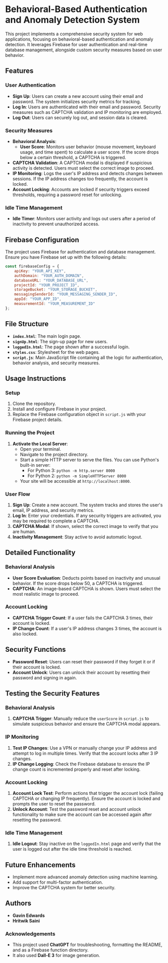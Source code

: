 # Behavioral-Based Authentication and Anomaly Detection System

This project implements a comprehensive security system for web applications, focusing on behavioral-based authentication and anomaly detection. It leverages Firebase for user authentication and real-time database management, alongside custom security measures based on user behavior.

## Features

### User Authentication
- **Sign Up**: Users can create a new account using their email and password. The system initializes security metrics for tracking.
- **Log In**: Users are authenticated with their email and password. Security measures such as CAPTCHA validation and IP monitoring are employed.
- **Log Out**: Users can securely log out, and session data is cleared.

### Security Measures
- **Behavioral Analysis**: 
  - **User Score**: Monitors user behavior (mouse movement, keyboard usage, and time spent) to calculate a user score. If the score drops below a certain threshold, a CAPTCHA is triggered.
- **CAPTCHA Validation**: A CAPTCHA modal is displayed if suspicious activity is detected. Users must select the correct image to proceed.
- **IP Monitoring**: Logs the user's IP address and detects changes between sessions. If the IP address changes too frequently, the account is locked.
- **Account Locking**: Accounts are locked if security triggers exceed thresholds, requiring a password reset for unlocking.

### Idle Time Management
- **Idle Timer**: Monitors user activity and logs out users after a period of inactivity to prevent unauthorized access.

## Firebase Configuration
The project uses Firebase for authentication and database management. Ensure you have Firebase set up with the following details:
```javascript
const firebaseConfig = {
    apiKey: "YOUR_API_KEY",
    authDomain: "YOUR_AUTH_DOMAIN",
    databaseURL: "YOUR_DATABASE_URL",
    projectId: "YOUR_PROJECT_ID",
    storageBucket: "YOUR_STORAGE_BUCKET",
    messagingSenderId: "YOUR_MESSAGING_SENDER_ID",
    appId: "YOUR_APP_ID",
    measurementId: "YOUR_MEASUREMENT_ID"
};
```

## File Structure
- **`index.html`**: The main login page.
- **`signUp.html`**: The sign-up page for new users.
- **`loggedIn.html`**: The page shown after a successful login.
- **`styles.css`**: Stylesheet for the web pages.
- **`script.js`**: Main JavaScript file containing all the logic for authentication, behavior analysis, and security measures.

## Usage Instructions

### Setup
1. Clone the repository.
2. Install and configure Firebase in your project.
3. Replace the Firebase configuration object in `script.js` with your Firebase project details.

### Running the Project
1. **Activate the Local Server**:
   - Open your terminal.
   - Navigate to the project directory.
   - Start a simple HTTP server to serve the files. You can use Python's built-in server:
     - For Python 3: `python -m http.server 8000`
     - For Python 2: `python -m SimpleHTTPServer 8000`
   - Your site will be accessible at `http://localhost:8000`.

### User Flow
1. **Sign Up**: Create a new account. The system tracks and stores the user's email, IP address, and security metrics.
2. **Log In**: Enter your credentials. If any security triggers are activated, you may be required to complete a CAPTCHA.
3. **CAPTCHA Modal**: If shown, select the correct image to verify that you are human.
4. **Inactivity Management**: Stay active to avoid automatic logout.

## Detailed Functionality

### Behavioral Analysis
- **User Score Evaluation**: Deducts points based on inactivity and unusual behavior. If the score drops below 50, a CAPTCHA is triggered.
- **CAPTCHA**: An image-based CAPTCHA is shown. Users must select the most realistic image to proceed.

### Account Locking
- **CAPTCHA Trigger Count**: If a user fails the CAPTCHA 3 times, their account is locked.
- **IP Change Count**: If a user's IP address changes 3 times, the account is also locked.

## Security Functions
- **Password Reset**: Users can reset their password if they forget it or if their account is locked.
- **Account Unlock**: Users can unlock their account by resetting their password and signing in again.

## Testing the Security Features

### Behavioral Analysis
1. **CAPTCHA Trigger**: Manually reduce the `userScore` in `script.js` to simulate suspicious behavior and ensure the CAPTCHA modal appears.

### IP Monitoring
1. **Test IP Changes**: Use a VPN or manually change your IP address and attempt to log in multiple times. Verify that the account locks after 3 IP changes.
2. **IP Change Logging**: Check the Firebase database to ensure the IP change count is incremented properly and reset after locking.

### Account Locking
1. **Account Lock Test**: Perform actions that trigger the account lock (failing CAPTCHA or changing IP frequently). Ensure the account is locked and prompts the user to reset the password.
2. **Unlock Account**: Test the password reset and account unlock functionality to make sure the account can be accessed again after resetting the password.

### Idle Time Management
1. **Idle Logout**: Stay inactive on the `loggedIn.html` page and verify that the user is logged out after the idle time threshold is reached.

## Future Enhancements
- Implement more advanced anomaly detection using machine learning.
- Add support for multi-factor authentication.
- Improve the CAPTCHA system for better security.

## Authors
- **Gavin Edwards**
- **Hritwik Saini**

### Acknowledgements
- This project used **ChatGPT** for troubleshooting, formatting the README, and as a Firebase function directory.
- It also used **Dall-E 3** for image generation.
